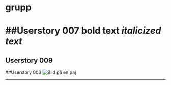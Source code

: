 # grupp

##Userstory 007
**bold text** *italicized text*
=======
## Userstory 009























##Userstory 003
![Bild på en paj](https://unsplash.com/photos/aX_ljOOyWJY)

---
